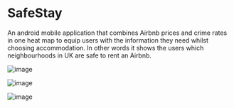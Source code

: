 # SafeStay
An android mobile application that combines Airbnb prices and crime rates in one heat map to equip users with the information they need whilst choosing accommodation. In other words it shows the users which neighbourhoods in UK are safe to rent an Airbnb.

![image](https://user-images.githubusercontent.com/15332386/40269375-9939e636-5b75-11e8-86e8-df2047f1679f.png)

![image](https://user-images.githubusercontent.com/15332386/40269377-9cbd1b0c-5b75-11e8-837a-1718c95b090f.png)

![image](https://user-images.githubusercontent.com/15332386/40269380-9f8744fc-5b75-11e8-8298-a3e6ef9c0ad4.png)
